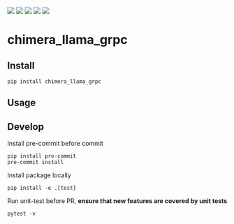 ![](https://img.shields.io/github/license/wh1isper/chimera_llama_grpc)
![](https://img.shields.io/github/v/release/wh1isper/chimera_llama_grpc)
![](https://img.shields.io/pypi/dm/chimera_llama_grpc)
![](https://img.shields.io/github/last-commit/wh1isper/chimera_llama_grpc)
![](https://img.shields.io/pypi/pyversions/chimera_llama_grpc)

# chimera_llama_grpc

## Install

`pip install chimera_llama_grpc`

## Usage


## Develop

Install pre-commit before commit

```
pip install pre-commit
pre-commit install
```

Install package locally

```
pip install -e .[test]
```

Run unit-test before PR, **ensure that new features are covered by unit tests**

```
pytest -v
```
